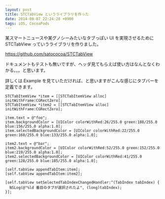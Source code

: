 ```yaml
---
layout: post
title: STCTabView というライブラリを作った
date: 2014-09-07 22:24:28 +0900
tags: iOS, CocoaPods
---
```


某スマートニュースや某グノシーみたいなタブっぽい UI を実現させるために STCTabView っていうライブラリを作りました。

https://github.com/satococoa/STCTabView

ドキュメントもテストも無いですが、ヘッダ見てもらえば使い方はなんとなくわかる。。。と思います。

詳しくは Example を見ていただければ、と思いますがこんな感じにタブバーを定義できます。


```objc
STCTabItemView *item = [[STCTabItemView alloc] initWithFrame:CGRectZero];
STCTabItemView *item2 = [[STCTabItemView alloc] initWithFrame:CGRectZero];

item.text = @"foo";
item.backgroundColor = [UIColor colorWithRed:26/255.0 green:188/255.0 blue:156/255.0 alpha:1.0];
item.selectedBackgroundColor = [UIColor colorWithRed:22/255.0 green:160/255.0 blue:133/255.0 alpha:1.0];

item2.text = @"bar";
item2.backgroundColor = [UIColor colorWithRed:52/255.0 green:152/255.0 blue:219/255.0 alpha:1.0];
item2.selectedBackgroundColor = [UIColor colorWithRed:41/255.0 green:128/255.0 blue:185/255.0 alpha:1.0];

[self.tabView appendTabItem:item];
[self.tabView appendTabItem:item2];

[self.tabView setSelectedTabIndexChangedHandler:^(TabIndex tabIndex) {
  NSLog(@"%ld 番目のタブが選択されたよ", (long)tabIndex);
}];
```
